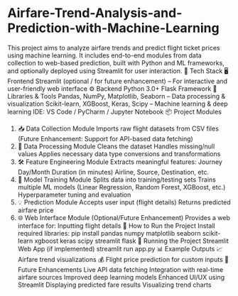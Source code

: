 # Airfare-Trend-Analysis-and-Prediction-with-Machine-Learning
This project aims to analyze airfare trends and predict flight ticket prices using machine learning. It includes end-to-end modules from data collection to web-based prediction, built with Python and ML frameworks, and optionally deployed using Streamlit for user interaction.
🔧 Tech Stack
🖥️ Frontend
Streamlit (optional / for future enhancement) – For interactive and user-friendly web interface
⚙️ Backend
Python 3.0+
Flask Framework
🧠 Libraries & Tools
Pandas, NumPy, Matplotlib, Seaborn – Data processing & visualization
Scikit-learn, XGBoost, Keras, Scipy – Machine learning & deep learning
IDE: VS Code / PyCharm / Jupyter Notebook
📦 Project Modules
1. 📥 Data Collection Module
Imports raw flight datasets from CSV files
(Future Enhancement: Support for API-based data fetching)
2. 🧹 Data Processing Module
Cleans the dataset
Handles missing/null values
Applies necessary data type conversions and transformations
3. 🛠️ Feature Engineering Module
Extracts meaningful features:
Journey Day/Month
Duration (in minutes)
Airline, Source, Destination, etc.
4. 🤖 Model Training Module
Splits data into training/testing sets
Trains multiple ML models (Linear Regression, Random Forest, XGBoost, etc.)
Hyperparameter tuning and evaluation
5. 💡 Prediction Module
Accepts user input (flight details)
Returns predicted airfare price
6. 🌐 Web Interface Module (Optional/Future Enhancement)
Provides a web interface for:
Inputting flight details
🚀 How to Run the Project
Install required libraries:
pip install pandas numpy matplotlib seaborn scikit-learn xgboost keras scipy streamlit flask
🏃 Running the Project
Streamlit Web App (if implemented)
streamlit run app.py
📊 Example Outputs
📈 Airfare trend visualizations
💰 Flight price prediction for custom inputs
🧠 Future Enhancements
Live API data fetching
Integration with real-time airfare sources
Improved deep learning models
Enhanced UI/UX using Streamlit
Displaying predicted fare results
Visualizing trend charts
